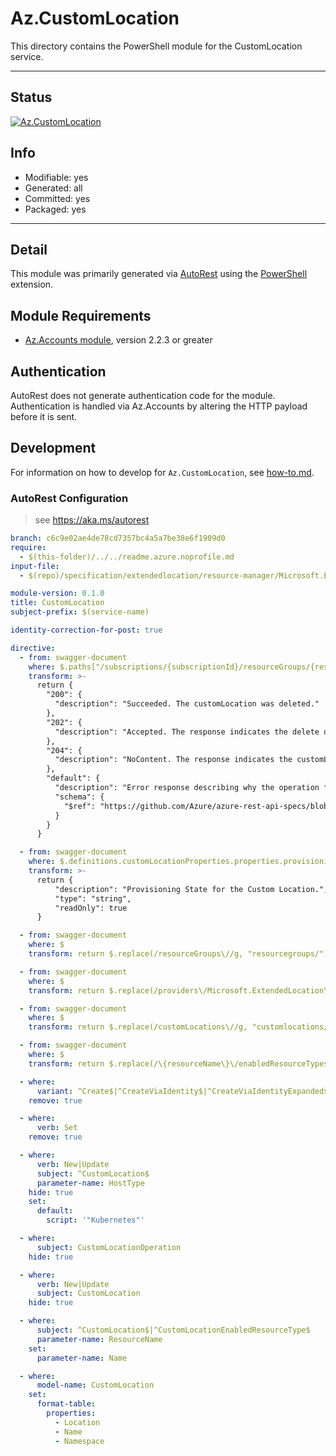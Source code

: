 <!-- region Generated -->
# Az.CustomLocation
This directory contains the PowerShell module for the CustomLocation service.

---
## Status
[![Az.CustomLocation](https://img.shields.io/powershellgallery/v/Az.CustomLocation.svg?style=flat-square&label=Az.CustomLocation "Az.CustomLocation")](https://www.powershellgallery.com/packages/Az.CustomLocation/)

## Info
- Modifiable: yes
- Generated: all
- Committed: yes
- Packaged: yes

---
## Detail
This module was primarily generated via [AutoRest](https://github.com/Azure/autorest) using the [PowerShell](https://github.com/Azure/autorest.powershell) extension.

## Module Requirements
- [Az.Accounts module](https://www.powershellgallery.com/packages/Az.Accounts/), version 2.2.3 or greater

## Authentication
AutoRest does not generate authentication code for the module. Authentication is handled via Az.Accounts by altering the HTTP payload before it is sent.

## Development
For information on how to develop for `Az.CustomLocation`, see [how-to.md](how-to.md).
<!-- endregion -->

### AutoRest Configuration
> see https://aka.ms/autorest

``` yaml
branch: c6c9e02ae4de78cd7357bc4a5a7be38e6f1909d0
require:
  - $(this-folder)/../../readme.azure.noprofile.md
input-file: 
  - $(repo)/specification/extendedlocation/resource-manager/Microsoft.ExtendedLocation/stable/2021-08-15/customlocations.json

module-version: 0.1.0
title: CustomLocation
subject-prefix: $(service-name)

identity-correction-for-post: true

directive:
  - from: swagger-document 
    where: $.paths["/subscriptions/{subscriptionId}/resourceGroups/{resourceGroupName}/providers/Microsoft.ExtendedLocation/customLocations/{resourceName}"].delete.responses
    transform: >-
      return {
        "200": {
          "description": "Succeeded. The customLocation was deleted."
        },
        "202": {
          "description": "Accepted. The response indicates the delete operation is performed in the background."
        },
        "204": {
          "description": "NoContent. The response indicates the customLocation resource is already deleted."
        },
        "default": {
          "description": "Error response describing why the operation failed.",
          "schema": {
            "$ref": "https://github.com/Azure/azure-rest-api-specs/blob/c6c9e02ae4de78cd7357bc4a5a7be38e6f1909d0/specification/common-types/resource-management/v2/types.json#/definitions/ErrorResponse"
          }
        }
      }

  - from: swagger-document 
    where: $.definitions.customLocationProperties.properties.provisioningState
    transform: >-
      return {
          "description": "Provisioning State for the Custom Location.",
          "type": "string",
          "readOnly": true
      }

  - from: swagger-document
    where: $
    transform: return $.replace(/resourceGroups\//g, "resourcegroups/")

  - from: swagger-document
    where: $
    transform: return $.replace(/providers\/Microsoft.ExtendedLocation\//g, "providers/microsoft.extendedlocation/")

  - from: swagger-document
    where: $
    transform: return $.replace(/customLocations\//g, "customlocations/")

  - from: swagger-document
    where: $
    transform: return $.replace(/\{resourceName\}\/enabledResourceTypes/g, "{resourceName}/enabledresourcetypes")

  - where:
      variant: ^Create$|^CreateViaIdentity$|^CreateViaIdentityExpanded$|^Update$|^UpdateViaIdentity$
    remove: true

  - where:
      verb: Set
    remove: true

  - where:
      verb: New|Update
      subject: ^CustomLocation$
      parameter-name: HostType
    hide: true
    set:
      default:
        script: '"Kubernetes"'

  - where:
      subject: CustomLocationOperation
    hide: true

  - where:
      verb: New|Update
      subject: CustomLocation
    hide: true

  - where:
      subject: ^CustomLocation$|^CustomLocationEnabledResourceType$
      parameter-name: ResourceName
    set:
      parameter-name: Name

  - where:
      model-name: CustomLocation
    set:
      format-table:
        properties:
          - Location
          - Name
          - Namespace
```
